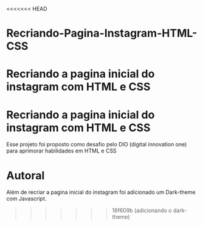 <<<<<<< HEAD
# Recriando-Pagina-Instagram-HTML-CSS
Recriando a pagina inicial do instagram com HTML e CSS
=======
# Recriando a pagina inicial do instagram com HTML e CSS

Esse projeto foi proposto como desafio pelo DIO (digital innovation one) para aprimorar habilidades em HTML e CSS


# Autoral
Além de recriar a pagina inicial do instagram foi adicionado um Dark-theme com Javascript.



>>>>>>> 16f609b (adicionando o dark-theme)
